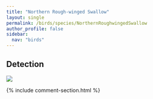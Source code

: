```yaml
---
title: "Northern Rough-winged Swallow"
layout: single
permalink: /birds/species/NorthernRoughwingedSwallow
author_profile: false
sidebar:
  nav: "birds"
---
```


<h2>Detection</h2>

<img src="https://beallen.github.io/DevelopmentWebsite/assets/images/birds/NorthernRoughwingedSwallow/det.jpg">

{% include comment-section.html %}
